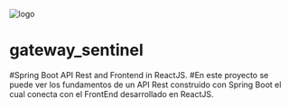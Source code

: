 ![logo](https://user-images.githubusercontent.com/61923478/156083775-c8befa55-a4fd-4f4e-b2a1-6addc3e6778d.jpg)
# gateway_sentinel

#Spring Boot API Rest and Frontend in ReactJS.
#En este proyecto se puede ver los fundamentos de un API Rest construido con Spring Boot el cual conecta con el FrontEnd desarrollado en ReactJS.
